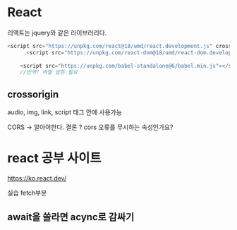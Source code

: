 # React

리액트는 jquery와 같은 라이브러리다.

```js
<script src="https://unpkg.com/react@18/umd/react.development.js" crossorigin></script>
	  <script src="https://unpkg.com/react-dom@18/umd/react-dom.development.js" crossorigin></script>
   
    <script src="https://unpkg.com/babel-standalone@6/babel.min.js"></script>
    //번역? 바벨 암튼 필요
```

## crossorigin

audio, img, link, script 태그 안에 사용가능

CORS -> 알아야한다.
결론 ? cors 오류를 무시하는 속성인가요?


# react 공부 사이트

https://ko.react.dev/




실습 fetch부분

## await을 쓸라면 acync로 감싸기